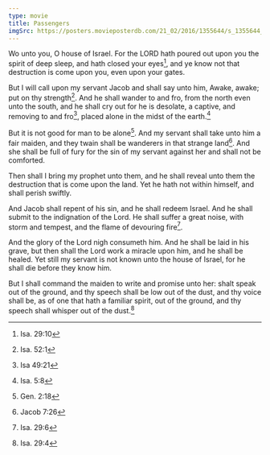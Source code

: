 ```yaml
---
type: movie
title: Passengers
imgSrc: https://posters.movieposterdb.com/21_02/2016/1355644/s_1355644_55ca9703.jpg
---
```


Wo unto you, O house of Israel. For the LORD hath poured out upon you the spirit of deep sleep, and hath closed your eyes[^isa-29-10], and ye know not that destruction is come upon you, even upon your gates.

But I will call upon my servant Jacob and shall say unto him, Awake, awake; put on thy strength[^isa-52-1]. And he shall wander to and fro, from the north even unto the south, and he shall cry out for he is desolate, a captive, and removing to and fro[^isa-49-21], placed alone in the midst of the earth.[^isa-5-8]

But it is not good for man to be alone[^gen-2-18]. And my servant shall take unto him a fair maiden, and they twain shall be wanderers in that strange land[^jacob-7-26]. And she shall be full of fury for the sin of my servant against her and shall not be comforted.

Then shall I bring my prophet unto them, and he shall reveal unto them the destruction that is come upon the land. Yet he hath not within himself, and shall perish swiftly.

And Jacob shall repent of his sin, and he shall redeem Israel. And he shall submit to the indignation of the Lord. He shall suffer a great noise, with storm and tempest, and the flame of devouring fire[^isa-29-6].

And the glory of the Lord nigh consumeth him. And he shall be laid in his grave, but then shall the Lord work a miracle upon him, and he shall be healed. Yet still my servant is not known unto the house of Israel, for he shall die before they know him.

But I shall command the maiden to write and promise unto her: shalt speak out of the ground, and thy speech shall be low out of the dust, and thy voice shall be, as of one that hath a familiar spirit, out of the ground, and thy speech shall whisper out of the dust.[^isa-29-4]

[^isa-29-10]: Isa. 29:10
[^isa-49-21]: Isa 49:21
[^isa-5-8]: Isa. 5:8
[^isa-52-1]: Isa. 52:1
[^gen-2-18]: Gen. 2:18
[^jacob-7-26]: Jacob 7:26
[^isa-29-6]: Isa. 29:6
[^isa-29-4]: Isa. 29:4
